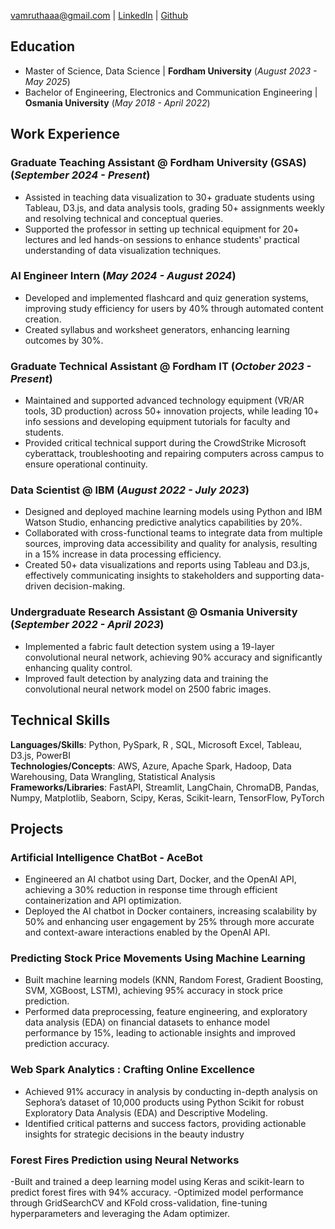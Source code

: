 vamruthaaa@gmail.com | [LinkedIn](https://www.linkedin.com/in/vamrutha1503/) | [Github](https://github.com/amruthavinayakam)

## Education
- Master of Science, Data Science | **Fordham University** (_August 2023 - May 2025_)								       		
- Bachelor of Engineering, Electronics and Communication Engineering	| **Osmania University** (_May 2018 - April 2022_)	 			        		

## Work Experience
### Graduate Teaching Assistant @ Fordham University (GSAS) (_September 2024 - Present_)
- Assisted in teaching data visualization to 30+ graduate students using Tableau, D3.js, and data analysis tools, grading 50+ assignments weekly and resolving technical and conceptual queries.
- Supported the professor in setting up technical equipment for 20+ lectures and led hands-on sessions to enhance students' practical understanding of data visualization techniques.

### AI Engineer Intern (_May 2024 - August 2024_)
- Developed and implemented flashcard and quiz generation systems, improving study efficiency for users by 40%
through automated content creation.
- Created syllabus and worksheet generators, enhancing learning outcomes by 30%.
  
### Graduate Technical Assistant @ Fordham IT (_October 2023 - Present_)
- Maintained and supported advanced technology equipment (VR/AR tools, 3D production) across 50+ innovation projects, while leading 10+ info sessions and developing equipment tutorials for faculty and students.
- Provided critical technical support during the CrowdStrike Microsoft cyberattack, troubleshooting and repairing computers across campus to ensure operational continuity.

### Data Scientist @ IBM (_August 2022 - July 2023_)
- Designed and deployed machine learning models using Python and IBM Watson Studio, enhancing predictive
analytics capabilities by 20%.
- Collaborated with cross-functional teams to integrate data from multiple sources, improving data accessibility and
quality for analysis, resulting in a 15% increase in data processing efficiency.
- Created 50+ data visualizations and reports using Tableau and D3.js, effectively communicating insights to
stakeholders and supporting data-driven decision-making.

### Undergraduate Research Assistant @ Osmania University (_September 2022 - April 2023_)
- Implemented a fabric fault detection system using a 19-layer convolutional neural network, achieving 90% accuracy
and significantly enhancing quality control.
- Improved fault detection by analyzing data and training the convolutional neural network model on 2500 fabric
images.

## Technical Skills
**Languages/Skills**: Python, PySpark, R , SQL, Microsoft Excel, Tableau, D3.js, PowerBI <br>
**Technologies/Concepts**: AWS, Azure, Apache Spark, Hadoop, Data Warehousing, Data Wrangling, Statistical Analysis <br>
**Frameworks/Libraries**: FastAPI, Streamlit, LangChain, ChromaDB, Pandas, Numpy, Matplotlib, Seaborn, Scipy, Keras,
Scikit-learn, TensorFlow, PyTorch

## Projects
### Artificial Intelligence ChatBot - AceBot

- Engineered an AI chatbot using Dart, Docker, and the OpenAI API, achieving a 30% reduction in response time
through efficient containerization and API optimization.
- Deployed the AI chatbot in Docker containers, increasing scalability by 50% and enhancing user engagement by
25% through more accurate and context-aware interactions enabled by the OpenAI API.

### Predicting Stock Price Movements Using Machine Learning

- Built machine learning models (KNN, Random Forest, Gradient Boosting, SVM, XGBoost, LSTM), achieving 95%
accuracy in stock price prediction.
- Performed data preprocessing, feature engineering, and exploratory data analysis (EDA) on financial datasets to
enhance model performance by 15%, leading to actionable insights and improved prediction accuracy.

### Web Spark Analytics : Crafting Online Excellence

- Achieved 91% accuracy in analysis by conducting in-depth analysis on Sephora’s dataset of 10,000 products using
Python Scikit for robust Exploratory Data Analysis (EDA) and Descriptive Modeling.
- Identified critical patterns and success factors, providing actionable insights for strategic decisions in the beauty industry

### Forest Fires Prediction using Neural Networks

-Built and trained a deep learning model using Keras and scikit-learn to predict forest fires with 94% accuracy.
-Optimized model performance through GridSearchCV and KFold cross-validation, fine-tuning hyperparameters and leveraging the Adam optimizer.
